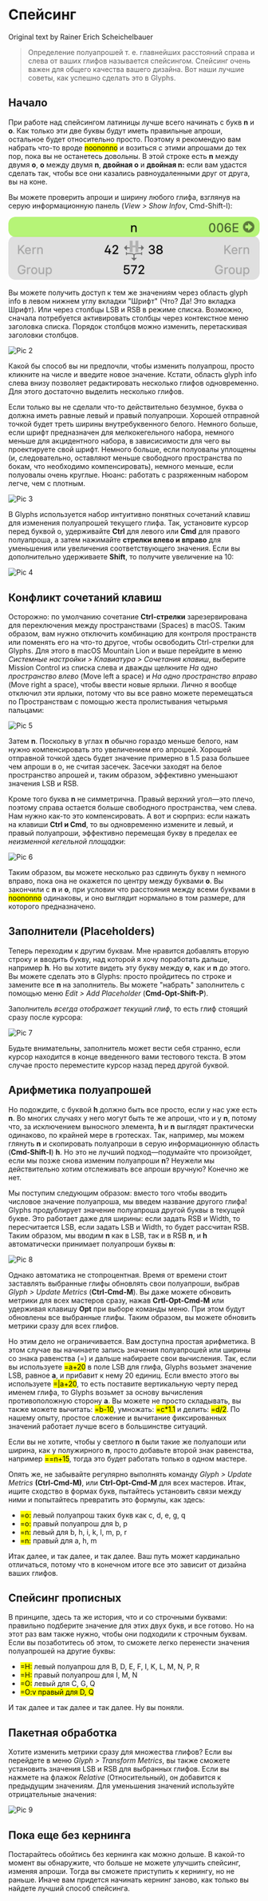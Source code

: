 # Спейсинг

Original text by Rainer Erich Scheichelbauer

> Определение полуапрошей т. е. главнейших расстояний справа и слева от ваших глифов называется спейсингом. Спейсинг очень важен для общего качества вашего дизайна. Вот наши лучшие советы, как успешно сделать это в Glyphs.

## Начало

При работе над спейсингом латиницы лучше всего начинать с букв **n** и **o**. Как только эти две буквы будут иметь правильные апроши, остальное будет относительно просто. Поэтому я рекомендую вам набрать что-то вроде <mark>noononno</mark> и возиться с этими апрошами до тех пор, пока вы не останетесь довольны. В этой строке есть **n** между двумя **o**, **o** между двумя **n**, **двойная o** и **двойная n:** если вам удастся сделать так, чтобы все они казались равноудаленными друг от друга, вы на коне.

Вы можете проверить апроши и ширину любого глифа, взглянув на серую информационную панель (*View > Show Info*v, Cmd-Shift-I):

![Info panel](/img/grey_info_panel.png "Grey info panel")

Вы можете получить доступ к тем же значениям через область glyph info в левом нижнем углу вкладки "Шрифт" (Что? Да! Это вкладка Шрифт). Или через столбцы LSB и RSB в режиме списка. Возможно, сначала потребуется активировать столбцы через контекстное меню заголовка списка. Порядок столбцов можно изменить, перетаскивая заголовки столбцов.

![Pic 2](https://cdn2.glyphsapp.com/media/pages/learn/spacing/981d5f3f92-1624987024/spacing-2-1280x-q80.webp)

Какой бы способ вы ни предпочли, чтобы изменить полуапрош, просто кликните на числе и введите новое значение. Кстати, область glyph info слева внизу позволяет редактировать несколько глифов одновременно. Для этого достаточно  выделить несколько глифов. 

Если только вы не сделали что-то действительно безумное, буква o должна иметь равные левый и правый полуапроши. Хорошей отправной точкой будет треть ширины внутребуквенного белого. Немного больше, если шрифт предназначен для мелкокегельного набора, немного меньше для акцидентного набора, в зависисимости для чего вы проектируете свой шрифт. Немного больше, если полуовалы уплощены (и, следовательно, оставляют меньше свободного пространства по бокам, что необходимо компенсировать), немного меньше, если полуовалы очень круглые. Нюанс: работать с разряженным набором легче, чем с плотным.

![Pic 3](https://cdn2.glyphsapp.com/media/pages/learn/spacing/0483255731-1642428185/keys-for-spacing-1280x-q80.webp)

В Glyphs используется набор интуитивно понятных сочетаний клавиш для изменения полуапрошей текущего глифа. Так, установите курсор перед буквой o, удерживайте **Ctrl** для левого или **Cmd** для правого полуапроша, а затем нажимайте **стрелки влево и вправо** для уменьшения или увеличения соответствующего значения. Если вы дополнительно удерживаете **Shift**, то получите увеличение на 10:

![Pic 4](https://cdn2.glyphsapp.com/media/pages/learn/spacing/f399c8453a-1624987024/spacing-3.gif)

## Конфликт сочетаний клавиш

Осторожно: по умолчанию сочетание **Ctrl-стрелки** зарезервирована для переключения между пространствами (Spaces) в macOS. Таким образом, вам нужно отключить комбинацию для контроля пространств или поменять его на что-то другое, чтобы освободить Ctrl-стрелки для Glyphs. Для этого в macOS Mountain Lion и выше перейдите в меню *Системные настройки > Клавиатура > Сочетания клавиш*, выберите Mission Control из списка слева и дважды щелкните *На одно пространство влево* (Move left a space) и *На одно пространство вправо* (Move right a space), чтобы ввести новые ярлыки. Лично я вообще отключил эти ярлыки, потому что вы все равно можете перемещаться по Пространствам с помощью жеста пролистывания четырьмя пальцами:

![Pic 5](https://cdn2.glyphsapp.com/media/pages/learn/spacing/51288787f8-1624987024/spacing-5-1280x-q80.webp)

Затем **n**. Поскольку в углах **n** обычно гораздо меньше белого, нам нужно компенсировать это увеличением его апрошей. Хорошей отправной точкой здесь будет значение примерно в 1.5 раза большее чем апроши в o, не считая засечек. Засечки заходят на белое пространство апрошей и, таким образом, эффективно уменьшают значения LSB и RSB.

Кроме того буква **n** не симметрична. Правый верхний угол—это плечо, поэтому справа остается больше свободного пространства, чем слева. Нам нужно как-то это компенсировать. А вот и сюрприз: если нажать на клавиши **Ctrl и Cmd**, то вы одновременно измените и левый, и правый полуапроши, эффективно перемещая букву в пределах ее *неизменной кегельной площадки*:

![Pic 6](https://cdn2.glyphsapp.com/media/pages/learn/spacing/0c0c8db36e-1624987024/spacing-4.gif)

Таким образом, вы можете несколько раз сдвинуть букву n немного вправо, пока она не окажется по центру между буквами **o**. Вы закончили с **n** и **o**, при условии что расстояния между всеми буквами в <mark>noononno</mark> одинаковы, и оно выглядит нормально в том размере, для которого предназначено.


## Заполнители (Placeholders)

Теперь переходим к другим буквам. Мне нравится добавлять вторую строку и вводить букву, над которой я хочу поработать дальше, например **h**. Но вы хотите видеть эту букву между **о**, как и **n** до этого. Вы можете сделать это в Glyphs: просто пройдитесь по строке и замените все **n** на заполнитель. Вы можете "набрать" заполнитель с помощью меню *Edit > Add Placeholder* (**Cmd-Opt-Shift-P**).

Заполнитель *всегда отображает текущий глиф*, то есть глиф стоящий сразу после курсора:

![Pic 7](https://cdn2.glyphsapp.com/media/pages/learn/spacing/f87d85538e-1624987024/spacing-6.gif)

Будьте внимательны, заполнитель может вести себя странно, если курсор находится в конце введенного вами тестового текста. В этом случае просто переместите курсор назад перед другой буквой.


## Арифметика полуапрошей

Но подождите, с буквой **h** должно быть все просто, если у нас уже есть **n**. Во многих случаях у него могут быть те же апроши, что и у **n**, потому что, за исключением выносного элемента, **h** и **n** выглядят практически одинаково, по крайней мере в гротесках. Так, например, мы можем глянуть **n** и скопировать полуапроши в серую информационную область (**Cmd-Shift-I**) **h**. Но это не лучший подход—подумайте что произойдет, если мы позже снова изменим полуапроши **n**? Неужели мы действительно хотим отслеживать все апроши вручную? Конечно же нет.

Мы поступим следующим образом: вместо того чтобы вводить числовое значение полуапроша, мы введем название другого глифа! Glyphs продублирует значение полуапроша другой буквы в текущей букве. Это работает даже для ширины: если задать RSB и Width, то пересчитается LSB, если задать LSB и Width, то будет рассчитан RSB. Таким образом, мы вводим **n** как в LSB, так и в RSB **n**, и **h** автоматически принимает полуапроши буквы **n**:

![Pic 8](https://cdn2.glyphsapp.com/media/pages/learn/spacing/77a654ff8a-1624987024/spacing-7-1280x-q80.webp)

Однако автоматика не стопроцентная. Время от времени стоит заставлять выбранные глифы обновлять свои полуапроши, выбрав *Glyph > Update Metrics* (**Ctrl-Cmd-M**). Вы даже можете обновить метрики для всех мастеров сразу, нажав **Crtl-Opt-Cmd-M** или удерживая клавишу **Opt** при выборе команды меню. При этом будут обновлены все выбранные глифы. Таким образом, вы можете обновить метрики сразу для всех глифов.

Но этим дело не ограничивается. Вам доступна простая арифметика. В этом случае вы начинаете запись значения полуапрошей или ширины со знака равенства (=) и дальше набираете свои вычисления. Так, если вы используете <mark>=a+20</mark> в поле LSB для глифа, Glyphs возьмет значение LSB, равное **a**, и прибавит к нему 20 единиц. Если вместо этого вы используете <mark>=|a+20</mark>, то есть поставите вертикальную черту перед именем глифа, то Glyphs возьмет за основу вычисления противоположную сторону **a**. Вы можете не  просто складывать, вы также можете вычитать: <mark>=b-10</mark>, умножать: <mark>=c*1.1</mark> и делить: <mark>=d/2</mark>. По нашему опыту, простое сложение и вычитание фиксированных значений работает лучше всего в большинстве ситуаций.

Если вы не хотите, чтобы у светлого **n** были такие же полуапоши или ширина, как у полужирного **n**, просто добавьте второй знак равенства, например <mark>==n+15</mark>, тогда это будет работать только в одном мастере.

Опять же, не забывайте регулярно выполнять команду *Glyph > Update Metrics* **(Ctrl-Cmd-M)**, или **Ctrl-Opt-Cmd-M** для всех мастеров. Итак, ищите сходство в формах букв, пытайтесь установить связи между ними и попытайтесь превратить это формулы, как здесь:

* <mark>=o:</mark> левый полуапрош таких букв как c, d, e, g, q
* <mark>=o:</mark> правый полуапрош для b, p
* <mark>=n:</mark> левый для b, h, i, k, l, m, p, r
* <mark>=n:</mark> правый для a, h, m

Итак далее, и так далее, и так далее. Ваш путь может кардинально отличаться, потому что в конечном итоге все это зависит от дизайна ваших глифов. 

## Cпейсинг прописных

В принципе, здесь та же история, что и со строчными буквами: правильно подберите значение для этих двух букв, и все готово. Но на этот раз вам также нужно, чтобы они подходили к строчным буквам. Если вы позаботитесь об этом, то сможете легко перенести значения полуапрошей на другие буквы:

* <mark>=H:</mark> левый полуапрош для B, D, E, F, I, K, L, M, N, P, R
* <mark>=H:</mark> правый полуапрош для I, M, N
* <mark>=O:</mark> левый для C, G, Q
* <mark>=O:v правый для D, Q

И так далее и так далее и так далее. Ну вы поняли. 

[//]: <> (* Automatic alignment *)

## Пакетная обработка

Хотите изменить метрики сразу для множества глифов? Если вы перейдете в меню *Glyph > Transform Metrics*, вы также сможете установить значения LSB и RSB для выбранных глифов. Если вы нажмете на флажок *Relative* (Относительный), он добавится к предыдущим значениям. Для уменьшения значений используйте отрицательные значения:

![Pic 9](https://cdn2.glyphsapp.com/media/pages/learn/spacing/7282a944fa-1642360516/transform-metrics-640x-q80.webp)

## Пока еще без кернинга

Постарайтесь обойтись без кернинга как можно дольше. В какой-то момент вы обнаружите, что больше не можете улучшить спейсинг, изменяя апроши. Тогда вы сможете приступить к кернингу, но не раньше. Иначе вам придется начинать кернинг заново, как только вы найдете лучший способ спейсинга.